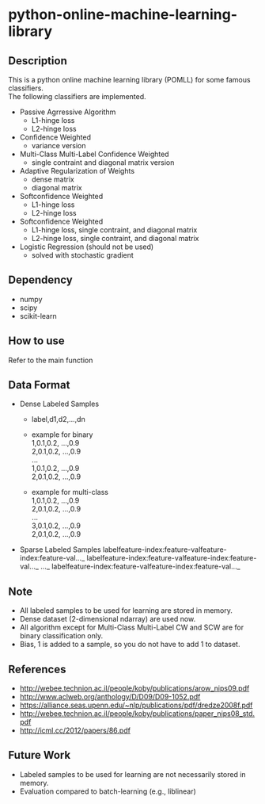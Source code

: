 # python-online-machine-learning-library

## Description

This is a python online machine learning library (POMLL) for some famous classifiers.  
The following classifiers are implemented.

* Passive Agrressive Algorithm  
    * L1-hinge loss  
    * L2-hinge loss  
* Confidence Weighted  
    * variance version  
* Multi-Class Multi-Label Confidence Weighted   
    * single contraint and diagonal matrix version  
* Adaptive Regularization of Weights  
    * dense matrix  
    * diagonal matrix  
* Softconfidence Weighted  
    * L1-hinge loss  
    * L2-hinge loss  
* Softconfidence Weighted  
    * L1-hinge loss, single contraint, and diagonal matrix  
    * L2-hinge loss, single contraint, and diagonal matrix  
* Logistic Regression (should not be used)  
    * solved with stochastic gradient  

## Dependency
* numpy
* scipy
* scikit-learn

## How to use
Refer to the main function

## Data Format
* Dense Labeled Samples
    * label,d1,d2,...,dn
    * example for binary  
        1,0.1,0.2, ...,0.9  
        2,0.1,0.2, ...,0.9  
        ...  
        1,0.1,0.2, ...,0.9  
        2,0.1,0.2, ...,0.9  

    * example for multi-class  
        1,0.1,0.2, ...,0.9  
        2,0.1,0.2, ...,0.9  
        ...  
        3,0.1,0.2, ...,0.9  
        2,0.1,0.2, ...,0.9  

*  Sparse Labeled Samples
        label<space>feature-index:feature-val<space>feature-index:feature-val<space>..._
        label<space>feature-index:feature-val<space>feature-index:feature-val<space>..._
        ..._
        label<space>feature-index:feature-val<space>feature-index:feature-val<space>..._
    
## Note
* All labeled samples to be used for learning are stored in memory.
* Dense dataset (2-dimensional ndarray) are used now.
* All algorithm except for Multi-Class Multi-Label CW and SCW are for binary classification only.
* Bias, 1 is added to a sample, so you do not have to add 1 to dataset.

## References
* http://webee.technion.ac.il/people/koby/publications/arow_nips09.pdf
* http://www.aclweb.org/anthology/D/D09/D09-1052.pdf
* https://alliance.seas.upenn.edu/~nlp/publications/pdf/dredze2008f.pdf
* http://webee.technion.ac.il/people/koby/publications/paper_nips08_std.pdf
* http://icml.cc/2012/papers/86.pdf

## Future Work
* Labeled samples to be used for learning are not necessarily stored in memory.
* Evaluation compared to batch-learning (e.g., liblinear)
